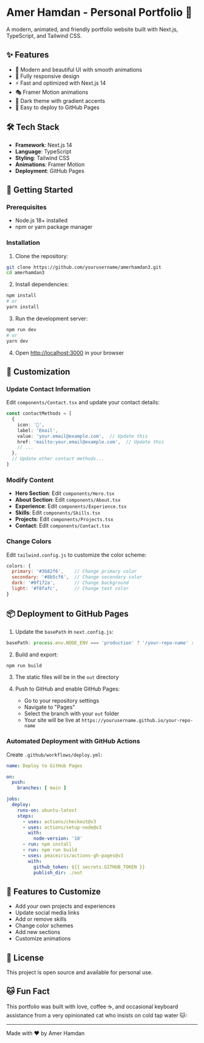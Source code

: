 # Amer Hamdan - Personal Portfolio 🚀

A modern, animated, and friendly portfolio website built with Next.js, TypeScript, and Tailwind CSS.

## ✨ Features

- 🎨 Modern and beautiful UI with smooth animations
- 📱 Fully responsive design
- ⚡ Fast and optimized with Next.js 14
- 🎭 Framer Motion animations
- 🌙 Dark theme with gradient accents
- 🚀 Easy to deploy to GitHub Pages

## 🛠️ Tech Stack

- **Framework**: Next.js 14
- **Language**: TypeScript
- **Styling**: Tailwind CSS
- **Animations**: Framer Motion
- **Deployment**: GitHub Pages

## 🚀 Getting Started

### Prerequisites

- Node.js 18+ installed
- npm or yarn package manager

### Installation

1. Clone the repository:
```bash
git clone https://github.com/yourusername/amerhamdan3.git
cd amerhamdan3
```

2. Install dependencies:
```bash
npm install
# or
yarn install
```

3. Run the development server:
```bash
npm run dev
# or
yarn dev
```

4. Open [http://localhost:3000](http://localhost:3000) in your browser

## 📝 Customization

### Update Contact Information

Edit `components/Contact.tsx` and update your contact details:

```typescript
const contactMethods = [
  {
    icon: '📧',
    label: 'Email',
    value: 'your.email@example.com',  // Update this
    href: 'mailto:your.email@example.com',  // Update this
    // ...
  },
  // Update other contact methods...
]
```

### Modify Content

- **Hero Section**: Edit `components/Hero.tsx`
- **About Section**: Edit `components/About.tsx`
- **Experience**: Edit `components/Experience.tsx`
- **Skills**: Edit `components/Skills.tsx`
- **Projects**: Edit `components/Projects.tsx`
- **Contact**: Edit `components/Contact.tsx`

### Change Colors

Edit `tailwind.config.js` to customize the color scheme:

```javascript
colors: {
  primary: '#3b82f6',    // Change primary color
  secondary: '#8b5cf6',  // Change secondary color
  dark: '#0f172a',       // Change background
  light: '#f8fafc',      // Change text color
}
```

## 📦 Deployment to GitHub Pages

1. Update the `basePath` in `next.config.js`:
```javascript
basePath: process.env.NODE_ENV === 'production' ? '/your-repo-name' : '',
```

2. Build and export:
```bash
npm run build
```

3. The static files will be in the `out` directory

4. Push to GitHub and enable GitHub Pages:
   - Go to your repository settings
   - Navigate to "Pages"
   - Select the branch with your `out` folder
   - Your site will be live at `https://yourusername.github.io/your-repo-name`

### Automated Deployment with GitHub Actions

Create `.github/workflows/deploy.yml`:

```yaml
name: Deploy to GitHub Pages

on:
  push:
    branches: [ main ]

jobs:
  deploy:
    runs-on: ubuntu-latest
    steps:
      - uses: actions/checkout@v3
      - uses: actions/setup-node@v3
        with:
          node-version: '18'
      - run: npm install
      - run: npm run build
      - uses: peaceiris/actions-gh-pages@v3
        with:
          github_token: ${{ secrets.GITHUB_TOKEN }}
          publish_dir: ./out
```

## 🎨 Features to Customize

- Add your own projects and experiences
- Update social media links
- Add or remove skills
- Change color schemes
- Add new sections
- Customize animations

## 📄 License

This project is open source and available for personal use.

## 🐱 Fun Fact

This portfolio was built with love, coffee ☕, and occasional keyboard assistance from a very opinionated cat who insists on cold tap water 🐱💧

---

Made with ❤️ by Amer Hamdan

